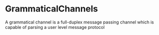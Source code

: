# GrammaticalChannels
A grammatical channel is a full-duplex message passing channel which is capable of parsing a user level message protocol
